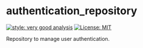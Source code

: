 # authentication_repository

[![style: very good analysis][very_good_analysis_badge]][very_good_analysis_link]
[![License: MIT][license_badge]][license_link]

Repository to manage user authentication.

[license_badge]: https://img.shields.io/badge/license-MIT-blue.svg
[license_link]: https://opensource.org/licenses/MIT
[very_good_analysis_badge]: https://img.shields.io/badge/style-very_good_analysis-B22C89.svg
[very_good_analysis_link]: https://pub.dev/packages/very_good_analysis